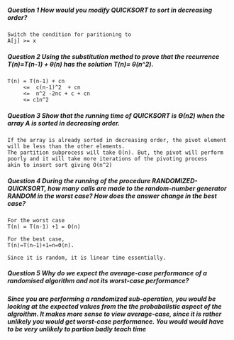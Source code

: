 <h5>
Question 1
How would you modify QUICKSORT to sort in decreasing order?
</h5>

```
Switch the condition for paritioning to 
A[j] >= x
```

<h5>
Question 2
Using the substitution method to prove that the recurrence T(n)=T(n-1) + θ(n) has the solution T(n)= θ(n^2).
</h5>

```
T(n) = T(n-1) + cn
     <=  c(n-1)^2  + cn
     <=  n^2 -2nc + c + cn
     <= c1n^2
```

<h5>
Question 3
Show that the running time of QUICKSORT is Ө(n2) when the array A is sorted in decreasing order.
</h5>

```
If the array is already sorted in decreasing order, the pivot element will be less than the other elements.
The partition subprocess will take O(n). But, the pivot will perform poorly and it will take more iterations of the pivoting process
akin to insert sort giving O(n^2)
```

<h5>
Question 4
During the running of the procedure RANDOMIZED-QUICKSORT, 
how many calls are made to the random-number generator RANDOM in the worst case?
How does the answer change in the best case?
</h5>

```
For the worst case
T(n) = T(n-1) +1 = O(n)

For the best case,
T(n)=T(n−1)+1=n=Θ(n).

Since it is random, it is linear time essentially. 
```

<h5>
Question 5
Why do we expect the average-case performance of a randomised algorithm and not its worst-case performance?
</h5>

<h5>
Since you are performing a randomized sub-operation, you would be looking at the expected values from the
the probabalistic aspect of the algroithm. It makes more sense to view average-case, since it is rather unlikely
you would get worst-case performance. You would would have to be very unlikely to partion badly teach time
</h5>



